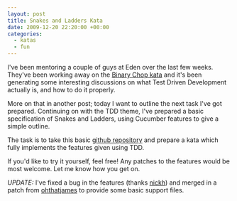 ```yaml
---
layout: post
title: Snakes and Ladders Kata
date: 2009-12-20 22:20:00 +00:00
categories:
  - katas
  - fun
---
```

I've been mentoring a couple of guys at Eden over the last few weeks. They've been working away on the [Binary Chop kata](http://codekata.pragprog.com/2007/01/kata_two_karate.html) and it's been generating some interesting discussions on what Test Driven Development actually is, and how to do it properly. 

More on that in another post; today I want to outline the next task I've got prepared. Continuing on with the TDD theme, I've prepared a basic specification of Snakes and Ladders, using Cucumber features to give a simple outline.

The task is to take this basic [github repository](http://github.com/chrismdp/snakesandladders) and prepare a kata which fully implements the features given using TDD.

If you'd like to try it yourself, feel free! Any patches to the features would be most welcome. Let me know how you get on.

*UPDATE:* I've fixed a bug in the features (thanks [nickh](http://github.com/nickh)) and merged in a patch from [ohthatjames](http://github.com/ohthatjames) to provide some basic support files.
